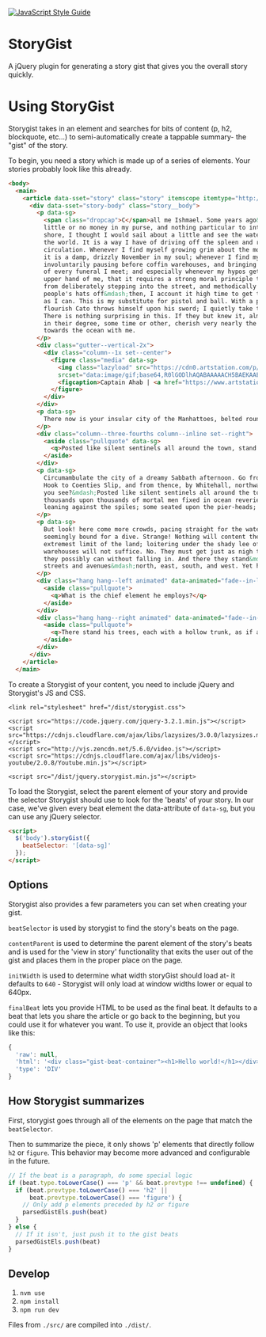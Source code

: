 [![JavaScript Style Guide](https://img.shields.io/badge/code_style-standard-brightgreen.svg)](https://standardjs.com)

# StoryGist
A jQuery plugin for generating a story gist that gives you the overall story quickly.

# Using StoryGist
Storygist takes in an element and searches for bits of content (p, h2, blockquote, etc...) to semi-automatically create a tappable summary- the "gist" of the story.

To begin, you need a story which is made up of a series of elements. Your stories probably look like this already.

```html
<body>
  <main>
    <article data-sset="story" class="story" itemscope itemtype="http://schema.org/NewsArticle">
      <div data-sset="story-body" class="story__body">
        <p data-sg>
          <span class="dropcap">C</span>all me Ishmael. Some years ago&mdash;never mind how long precisely&mdash;having
          little or no money in my purse, and nothing particular to interest me on
          shore, I thought I would sail about a little and see the watery part of
          the world. It is a way I have of driving off the spleen and regulating the
          circulation. Whenever I find myself growing grim about the mouth; whenever
          it is a damp, drizzly November in my soul; whenever I find myself
          involuntarily pausing before coffin warehouses, and bringing up the rear
          of every funeral I meet; and especially whenever my hypos get such an
          upper hand of me, that it requires a strong moral principle to prevent me
          from deliberately stepping into the street, and methodically knocking
          people's hats off&mdash;then, I account it high time to get to sea as soon
          as I can. This is my substitute for pistol and ball. With a philosophical
          flourish Cato throws himself upon his sword; I quietly take to the ship.
          There is nothing surprising in this. If they but knew it, almost all men
          in their degree, some time or other, cherish very nearly the same feelings
          towards the ocean with me.
        </p>
        <div class="gutter--vertical-2x">
          <div class="column--1x set--center">
            <figure class="media" data-sg>
              <img class="lazyload" src="https://cdn0.artstation.com/p/assets/images/images/001/211/240/large/carlos-caminha-mobydick-ahab.jpg?1442278402" data-srcset="https://cdn0.artstation.com/p/assets/images/images/001/211/240/large/carlos-caminha-mobydick-ahab.jpg?1442278402"
              srcset="data:image/gif;base64,R0lGODlhAQABAAAAACH5BAEKAAEALAAAAAABAAEAAAICTAEAOw==" alt="Alt Text">
              <figcaption>Captain Ahab | <a href="https://www.artstation.com/artwork/98doQ">Carlos Caminha</a></figcaption>
            </figure>
          </div>
        </div>
        <p data-sg>
          There now is your insular city of the Manhattoes, belted round by wharves as Indian isles by coral reefs&mdash;commerce surrounds it with her surf. Right and left, the streets take you waterward. Its extreme downtown is the battery, where that noble mole is washed by waves, and cooled by breezes, which a few hours previous were out of sight of land. Look at the crowds of water-gazers there.
        </p>
        <div class="column--three-fourths column--inline set--right">
          <aside class="pullquote" data-sg>
            <q>Posted like silent sentinels all around the town, stand thousands upon thousands of mortal men fixed in ocean reveries.</q>
          </aside>
        </div>
        <p data-sg>
          Circumambulate the city of a dreamy Sabbath afternoon. Go from Corlears
          Hook to Coenties Slip, and from thence, by Whitehall, northward. What do
          you see?&mdash;Posted like silent sentinels all around the town, stand
          thousands upon thousands of mortal men fixed in ocean reveries. Some
          leaning against the spiles; some seated upon the pier-heads; some looking over the bulwarks of ships from China; some high aloft in the rigging, as if striving to get a still better seaward peep. But these are all landsmen; of week days pent up in lath and plaster&mdash;tied to counters, nailed to benches, clinched to desks. How then is this? Are the green fields gone? What do they here?
        </p>
        <p data-sg>
          But look! here come more crowds, pacing straight for the water, and
          seemingly bound for a dive. Strange! Nothing will content them but the
          extremest limit of the land; loitering under the shady lee of yonder
          warehouses will not suffice. No. They must get just as nigh the water as
          they possibly can without falling in. And there they stand&mdash;miles of them&mdash;leagues. Inlanders all, they come from lanes and alleys,
          streets and avenues&mdash;north, east, south, and west. Yet here they all unite. Tell me, does the magnetic virtue of the needles of the compasses of all those ships attract them thither?
        </p>
        <div class="hang hang--left animated" data-animated="fade--in-left">
          <aside class="pullquote">
            <q>What is the chief element he employs?</q>
          </aside>
        </div>
        <div class="hang hang--right animated" data-animated="fade--in-right">
          <aside class="pullquote">
            <q>There stand his trees, each with a hollow trunk, as if a hermit and a crucifix were within; and here sleeps his meadow, and there sleep his cattle; and up from yonder cottage goes a sleepy smoke.</q>
          </aside>
        </div>
      </div>
    </article>
  </main>
```

To create a Storygist of your content, you need to include jQuery and Storygist's JS and CSS.

```
<link rel="stylesheet" href="/dist/storygist.css">

<script src="https://code.jquery.com/jquery-3.2.1.min.js"></script>
<script src="https://cdnjs.cloudflare.com/ajax/libs/lazysizes/3.0.0/lazysizes.min.js"></script>
<script src="http://vjs.zencdn.net/5.6.0/video.js"></script>
<script src="https://cdnjs.cloudflare.com/ajax/libs/videojs-youtube/2.0.8/Youtube.min.js"></script>

<script src="/dist/jquery.storygist.min.js"></script>
```

To load the Storygist, select the parent element of your story and provide the selector Storygist should use to look for the 'beats' of your story. In our case, we've given every beat element the data-attribute of `data-sg`, but you can use any jQuery selector.

```html
<script>
  $('body').storyGist({
    beatSelector: '[data-sg]'
  });
</script>
```

## Options
Storygist also provides a few parameters you can set when creating your gist.

`beatSelector` is used by storygist to find the story's beats on the page.

`contentParent` is used to determine the parent element of the story's beats and is used for the 'view in story' functionality that exits the user out of the gist and places them in the proper place on the page.

`initWidth` is used to determine what width storyGist should load at- it defaults to `640` - Storygist will only load at window widths lower or equal to 640px.

`finalBeat` lets you provide HTML to be used as the final beat. It defaults to a beat that lets you share the article or go back to the beginning, but you could use it for whatever you want. To use it, provide an object that looks like this:

```js
{
  'raw': null,
  'html': '<div class="gist-beat-container"><h1>Hello world!</h1></div>',
  'type': 'DIV'
}
```

## How Storygist summarizes
First, storygist goes through all of the elements on the page that match the `beatSelector`.

Then to summarize the piece, it only shows 'p' elements that directly follow `h2` or `figure`. This behavior may become more advanced and configurable in the future.

```js
// If the beat is a paragraph, do some special logic
if (beat.type.toLowerCase() === 'p' && beat.prevtype !== undefined) {
  if (beat.prevtype.toLowerCase() === 'h2' ||
      beat.prevtype.toLowerCase() === 'figure') {
    // Only add p elements preceded by h2 or figure
    parsedGistEls.push(beat)
  }
} else {
  // If it isn't, just push it to the gist beats
  parsedGistEls.push(beat)
}
```

## Develop

1. `nvm use`
2. `npm install`
3. `npm run dev`

Files from `./src/` are compiled into `./dist/`.
